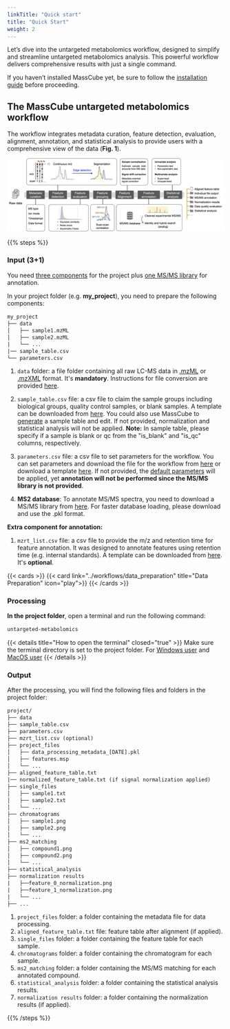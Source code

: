 ```yaml
---
linkTitle: "Quick start"
title: "Quick Start"
weight: 2
---
```


Let’s dive into the untargeted metabolomics workflow, designed to simplify and streamline untargeted metabolomics analysis. This powerful workflow delivers comprehensive results with just a single command.

If you haven’t installed MassCube yet, be sure to follow the [installation guide](../installation) before proceeding.

## The MassCube untargeted metabolomics workflow

The workflow integrates metadata curation, feature detection, evaluation, alignment, annotation, and statistical analysis to provide users with a comprehensive view of the data (**Fig. 1**).

![](untargeted_workflow.png "Fig. 1. The MassCube untargeted metabolomics workflow")

{{% steps %}}

### Input (3+1)

You need <u>three components</u> for the project plus <u>one MS/MS library</u> for annotation.

In your project folder (e.g. **my_project**), you need to prepare the following components:

```
my_project
├── data
│   ├── sample1.mzML
│   ├── sample2.mzML
|   └── ...
|── sample_table.csv
└── parameters.csv
```

1. `data` folder: a file folder containing all raw LC-MS data in <u>.mzML</u> or <u>.mzXML</u> format. It's **mandatory**. Instructions for file conversion are provided [here](../workflows/data_preparation).

2. `sample_table.csv` file: a csv file to claim the sample groups including biological groups, quality control samples, or blank samples. A template can be downloaded from [here](https://github.com/huaxuyu/masscubedocs/blob/main/content/docs/sample_table.csv). You could also use MassCube to [generate](../workflows/data_preparation.md) a sample table and edit. If not provided, normalization and statistical analysis will not be applied. **Note:** In sample table, please specify if a sample is blank or qc from the "is_blank" and "is_qc" columns, respectively.

3. `parameters.csv` file: a csv file to set parameters for the workflow. You can set parameters and download the file for the workflow from [here](https://huaxuyu.github.io/masscube_parameters/) or download a template [here](https://github.com/huaxuyu/masscubedocs/blob/main/content/docs/parameters.csv). If not provided, the [default parameters](../parameter) will be applied, yet **annotation will not be performed since the MS/MS library is not provided**.

4. **MS2 database**: To annotate MS/MS spectra, you need to download a MS/MS library from [here](https://zenodo.org/records/11363475). For faster database loading, please download and use the .pkl format.

**Extra component for annotation:**

1. `mzrt_list.csv` file: a csv file to provide the m/z and retention time for feature annotation. It was designed to annotate features using retention time (e.g. internal standards). A template can be downloaded from [here](https://github.com/huaxuyu/masscubedocs/blob/main/content/docs/mzrt_list.csv). It's **optional**.

{{< cards >}}
{{< card link="../workflows/data_preparation" title="Data Preparation" icon="play">}}
{{< /cards >}}

### Processing

**In the project folder**, open a terminal and run the following command:

```bash
untargeted-metabolomics
```

{{< details title="How to open the terminal" closed="true" >}}
Make sure the terminal directory is set to the project folder. For [Windows user](https://johnwargo.com/posts/2024/launch-windows-terminal/) and [MacOS user](https://support.apple.com/guide/terminal/open-or-quit-terminal-apd5265185d-f365-44cb-8b09-71a064a42125/mac#:~:text=Terminal%20for%20me-,Open%20Terminal,%2C%20then%20double%2Dclick%20Terminal.)
{{< /details >}}

### Output

After the processing, you will find the following files and folders in the project folder:

```
project/
├── data
├── sample_table.csv
├── parameters.csv
├── mzrt_list.csv (optional)
├── project_files
│   ├── data_processing_metadata_[DATE].pkl
│   ├── features.msp
│   └── ...
├── aligned_feature_table.txt
|── normalized_feature_table.txt (if signal normalization applied)
├── single_files
│   ├── sample1.txt
│   ├── sample2.txt
│   └── ...
├── chromatograms
│   ├── sample1.png
│   ├── sample2.png
│   └── ...
├── ms2_matching
│   ├── compound1.png
│   ├── compound2.png
│   └── ...
├── statistical_analysis
├── normalization results
|   ├──feature_0_normalization.png
|   ├──feature_1_normalization.png
|   └── ...
├── ...
```

1. `project_files` folder: a folder containing the metadata file for data processing.
2. `aligned_feature_table.txt` file: feature table after alignment (if applied).
3. `single_files` folder: a folder containing the feature table for each sample.
4. `chromatograms` folder: a folder containing the chromatogram for each sample.
5. `ms2_matching` folder: a folder containing the MS/MS matching for each annotated compound.
6. `statistical_analysis` folder: a folder containing the statistical analysis results.
7. `normalization results` folder: a folder containing the normalization results (if applied).

{{% /steps %}}
